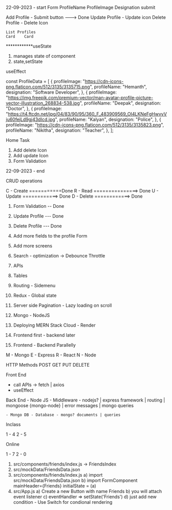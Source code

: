 22-09-2023 - start
Form
	ProfileName
	ProfileImage
	Designation
		submit

Add Profile - Submit button ---> Done
Update Profile - Update icon
Delete Profile - Delete Icon

	List Profiles
	Card 	Card


************useState
1) manages state of component
2) state,setState

useEffect

const ProfileData = [
  {
    profileImage: "https://cdn-icons-png.flaticon.com/512/3135/3135715.png",
    profileName: "Hemanth",
    designation: "Software Developer",
  },
  {
    profileImage:
      "https://img.freepik.com/premium-vector/man-avatar-profile-picture-vector-illustration_268834-538.jpg",
    profileName: "Deepak",
    designation: "Doctor",
  },
  {
    profileImage:
      "https://t4.ftcdn.net/jpg/04/83/90/95/360_F_483909569_OI4LKNeFgHwvvVju60fejLd9gj43dIcd.jpg",
    profileName: "Kalyan",
    designation: "Police",
  },
  {
    profileImage: "https://cdn-icons-png.flaticon.com/512/3135/3135823.png",
    profileName: "Nikitha",
    designation: "Teacher",
  },
];

Home Task

1. Add delete Icon
2. Add update Icon
3. Form Validation

22-09-2023 - end

CRUD operations

C - Create ===========Done
R - Read ===============> Done
U - Update ============> Done
D - Delete ============> Done

1. Form Validation -- Done
2. Update Profile --- Done
3. Delete Profile --- Done


1. Add more fields to the profile Form
2. Add more screens
2. Search - optimization -> Debounce Throttle
3. APIs
4. Tables
5. Routing - Sidemenu
6. Redux - Global state
7. Server side Pagination - Lazy loading on scroll
8. Mongo - NodeJS
9. Deploying MERN Stack Cloud - Render

1. Frontend first - backend later
2. Frontend - Backend Parallelly 

M - Mongo
E - Express
R - React
N - Node

HTTP Methods
POST
GET
PUT
DELETE

Front End
   - call APIs -> fetch | axios
   - useEffect

Back End
    - Node JS - Middleware - nodejs? | express framework | routing | mongoose {mongo-node} | error messages | mongo queries

    - Mongo DB - Database - mongo? documents | queries

Inclass

1 - 4
2 - 5

Online

1 - 7
2 - 0

1.  src/components/friends/index.js -> FriendsIndex
2.  src/mockData/FriendsData.json
3. src/components/friends/index.js
	a) import src/mockData/FriendsData.json
	b) import FormComponent
				mainHeader={Friends}
				initialState = (a)
4. src/App.js 
	a) Create a new Button with name Friends
	b) you will attach event listener
	c) eventHandler => setState('Friends')
	d) just add new condition - Use Switch for condional rendering